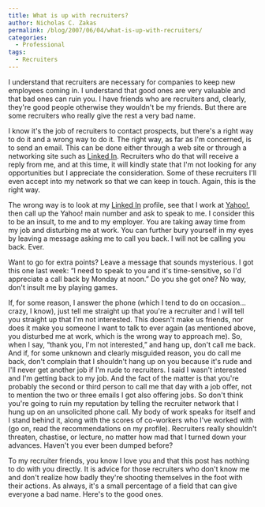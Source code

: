 ```yaml
---
title: What is up with recruiters?
author: Nicholas C. Zakas
permalink: /blog/2007/06/04/what-is-up-with-recruiters/
categories:
  - Professional
tags:
  - Recruiters
---
```

I understand that recruiters are necessary for companies to keep new employees coming in. I understand that good ones are very valuable and that bad ones can ruin you. I have friends who are recruiters and, clearly, they're good people otherwise they wouldn't be my friends. But there are some recruiters who really give the rest a very bad name.

I know it's the job of recruiters to contact prospects, but there's a right way to do it and a wrong way to do it. The right way, as far as I'm concerned, is to send an email. This can be done either through a web site or through a networking site such as <a title="Linked In" rel="external" href="http://www.linkedin.com">Linked In</a>. Recruiters who do that will receive a reply from me, and at this time, it will kindly state that I'm not looking for any opportunities but I appreciate the consideration. Some of these recruiters I'll even accept into my network so that we can keep in touch. Again, this is the right way.

The wrong way is to look at my <a title="Linked In" rel="external" href="http://www.linkedin.com">Linked In</a> profile, see that I work at <a title="Yahoo!" rel="external" href="http://www.yahoo.com/">Yahoo!</a>, then call up the Yahoo! main number and ask to speak to me. I consider this to be an insult, to me and to my employer. You are taking away time from my job and disturbing me at work. You can further bury yourself in my eyes by leaving a message asking me to call you back. I will not be calling you back. Ever.

Want to go for extra points? Leave a message that sounds mysterious. I got this one last week: &#8220;I need to speak to you and it's time-sensitive, so I'd appreciate a call back by Monday at noon.&#8221; Do you she got one? No way, don't insult me by playing games.

If, for some reason, I answer the phone (which I tend to do on occasion&#8230;crazy, I know), just tell me straight up that you're a recruiter and I will tell you straight up that I'm not interested. This doesn't make us friends, nor does it make you someone I want to talk to ever again (as mentioned above, you disturbed me at work, which is the wrong way to approach me). So, when I say, &#8220;thank you, I'm not interested,&#8221; and hang up, don't call me back. And if, for some unknown and clearly misguided reason, you do call me back, don't complain that I shouldn't hang up on you because it's rude and I'll never get another job if I'm rude to recruiters. I said I wasn't interested and I'm getting back to my job. And the fact of the matter is that you're probably the second or third person to call me that day with a job offer, not to mention the two or three emails I got also offering jobs. So don't think you're going to ruin my reputation by telling the recruiter network that I hung up on an unsolicited phone call. My body of work speaks for itself and I stand behind it, along with the scores of co-workers who I've worked with (go on, read the recommendations on my profile). Recruiters really shouldn't threaten, chastise, or lecture, no matter how mad that I turned down your advances. Haven't you ever been dumped before?

To my recruiter friends, you know I love you and that this post has nothing to do with you directly. It is advice for those recruiters who don't know me and don't realize how badly they're shooting themselves in the foot with their actions. As always, it's a small percentage of a field that can give everyone a bad name. Here's to the good ones.
